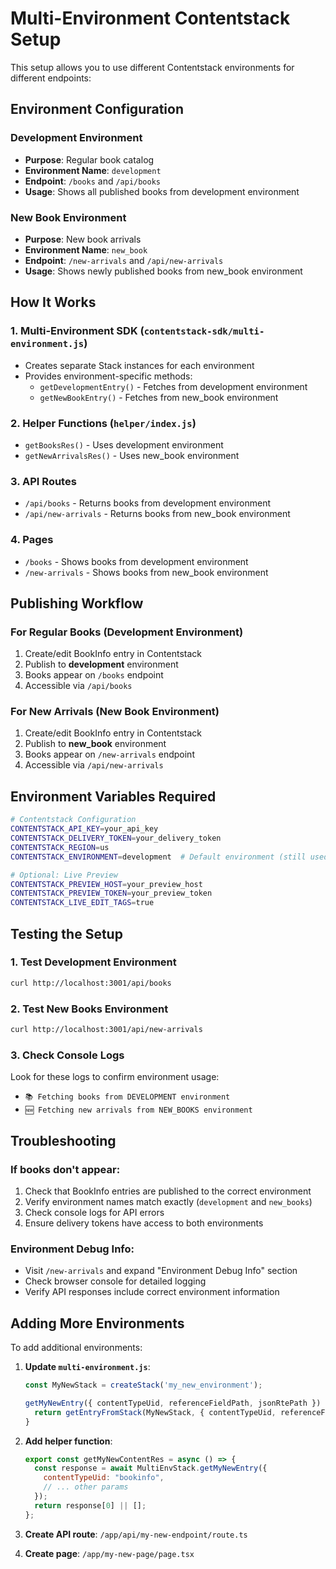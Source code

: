 # Multi-Environment Contentstack Setup

This setup allows you to use different Contentstack environments for different endpoints:

## Environment Configuration

### Development Environment
- **Purpose**: Regular book catalog
- **Environment Name**: `development`
- **Endpoint**: `/books` and `/api/books`
- **Usage**: Shows all published books from development environment

### New Book Environment  
- **Purpose**: New book arrivals
- **Environment Name**: `new_book`
- **Endpoint**: `/new-arrivals` and `/api/new-arrivals`
- **Usage**: Shows newly published books from new_book environment

## How It Works

### 1. Multi-Environment SDK (`contentstack-sdk/multi-environment.js`)
- Creates separate Stack instances for each environment
- Provides environment-specific methods:
  - `getDevelopmentEntry()` - Fetches from development environment
  - `getNewBookEntry()` - Fetches from new_book environment

### 2. Helper Functions (`helper/index.js`)
- `getBooksRes()` - Uses development environment
- `getNewArrivalsRes()` - Uses new_book environment

### 3. API Routes
- `/api/books` - Returns books from development environment
- `/api/new-arrivals` - Returns books from new_book environment

### 4. Pages
- `/books` - Shows books from development environment
- `/new-arrivals` - Shows books from new_book environment

## Publishing Workflow

### For Regular Books (Development Environment)
1. Create/edit BookInfo entry in Contentstack
2. Publish to **development** environment
3. Books appear on `/books` endpoint
4. Accessible via `/api/books`

### For New Arrivals (New Book Environment)
1. Create/edit BookInfo entry in Contentstack  
2. Publish to **new_book** environment
3. Books appear on `/new-arrivals` endpoint
4. Accessible via `/api/new-arrivals`

## Environment Variables Required

```bash
# Contentstack Configuration
CONTENTSTACK_API_KEY=your_api_key
CONTENTSTACK_DELIVERY_TOKEN=your_delivery_token
CONTENTSTACK_REGION=us
CONTENTSTACK_ENVIRONMENT=development  # Default environment (still used for other content)

# Optional: Live Preview
CONTENTSTACK_PREVIEW_HOST=your_preview_host
CONTENTSTACK_PREVIEW_TOKEN=your_preview_token
CONTENTSTACK_LIVE_EDIT_TAGS=true
```

## Testing the Setup

### 1. Test Development Environment
```bash
curl http://localhost:3001/api/books
```

### 2. Test New Books Environment  
```bash
curl http://localhost:3001/api/new-arrivals
```

### 3. Check Console Logs
Look for these logs to confirm environment usage:
- `📚 Fetching books from DEVELOPMENT environment`
- `🆕 Fetching new arrivals from NEW_BOOKS environment`

## Troubleshooting

### If books don't appear:
1. Check that BookInfo entries are published to the correct environment
2. Verify environment names match exactly (`development` and `new_books`)
3. Check console logs for API errors
4. Ensure delivery tokens have access to both environments

### Environment Debug Info:
- Visit `/new-arrivals` and expand "Environment Debug Info" section
- Check browser console for detailed logging
- Verify API responses include correct environment information

## Adding More Environments

To add additional environments:

1. **Update `multi-environment.js`**:
   ```javascript
   const MyNewStack = createStack('my_new_environment');
   
   getMyNewEntry({ contentTypeUid, referenceFieldPath, jsonRtePath }) {
     return getEntryFromStack(MyNewStack, { contentTypeUid, referenceFieldPath, jsonRtePath });
   }
   ```

2. **Add helper function**:
   ```javascript
   export const getMyNewContentRes = async () => {
     const response = await MultiEnvStack.getMyNewEntry({
       contentTypeUid: "bookinfo",
       // ... other params
     });
     return response[0] || [];
   };
   ```

3. **Create API route**: `/app/api/my-new-endpoint/route.ts`

4. **Create page**: `/app/my-new-page/page.tsx`
